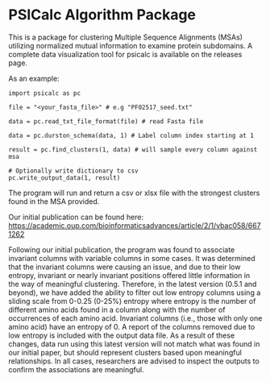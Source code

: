 # PSICalc Algorithm Package

This is a package for clustering Multiple Sequence Alignments (MSAs) utilizing normalized mutual information to examine protein subdomains. A complete data visualization tool for psicalc is available on the releases page. 

As an example:

```
import psicalc as pc

file = "<your_fasta_file>" # e.g "PF02517_seed.txt"

data = pc.read_txt_file_format(file) # read Fasta file

data = pc.durston_schema(data, 1) # Label column index starting at 1

result = pc.find_clusters(1, data) # will sample every column against msa

# Optionally write dictionary to csv
pc.write_output_data(1, result)
```

The program will run and return a csv or xlsx file with the strongest clusters found in the MSA provided.

Our initial publication can be found here: https://academic.oup.com/bioinformaticsadvances/article/2/1/vbac058/6671262

Following our initial publication, the program was found to associate invariant columns with variable columns in some cases. It was determined that the invariant columns were causing an issue, and due to their low entropy, invariant or nearly invariant positions offered little information in the way of meaningful clustering. Therefore, in the latest version (0.5.1 and beyond), we have added the ability to filter out low entropy columns using a sliding scale from 0-0.25 (0-25%) entropy where entropy is the number of different amino acids found in a column along with the number of occurrences of each amino acid. Invariant columns (i.e., those with only one amino acid) have an entropy of 0. A report of the columns removed due to low entropy is included with the output data file. 
As a result of these changes, data run using this latest version will not match what was found in our initial paper, but should represent clusters based upon meaningful relationships. In all cases, researchers are advised to inspect the outputs to confirm the associations are meaningful. 

